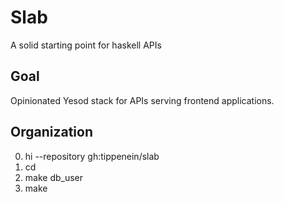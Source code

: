 # Slab

A solid starting point for haskell APIs

## Goal

Opinionated Yesod stack for APIs serving frontend applications.

## Organization

0. hi <project-name> --repository gh:tippenein/slab
1. cd <project-name>
2. make db_user
3. make
